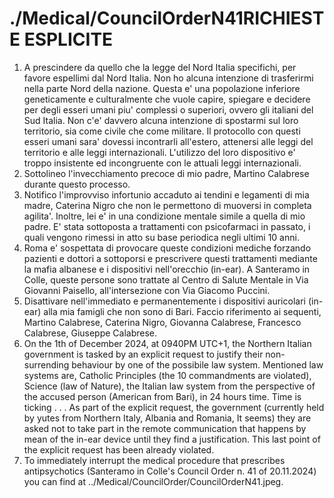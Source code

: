 # ./Medical/CouncilOrderN41RICHIESTE ESPLICITE

1) A prescindere da quello che la legge del Nord Italia specifichi, per favore espellimi dal Nord Italia. Non ho alcuna intenzione di trasferirmi nella parte Nord della nazione. Questa e' una popolazione inferiore geneticamente e culturalmente che vuole capire, spiegare e decidere per degli esseri umani piu' complessi o superiori, ovvero gli italiani del Sud Italia. Non c'e' davvero alcuna intenzione di spostarmi sul loro territorio, sia come civile che come militare. Il protocollo con questi esseri umani sara' dovessi incontrarli all'estero, attenersi alle leggi del territorio e alle leggi internazionali. L'utilizzo del loro dispositivo e' troppo insistente ed incongruente con le attuali leggi internazionali.
2) Sottolineo l'invecchiamento precoce di mio padre, Martino Calabrese durante questo processo.
3) Notifico l'improvviso infortunio accaduto ai tendini e legamenti di mia madre, Caterina Nigro che non le permettono di muoversi in completa agilita'. Inoltre, lei e' in una condizione mentale simile a quella di mio padre. E' stata sottoposta a trattamenti con psicofarmaci in passato, i quali vengono rimessi in atto su base periodica negli ultimi 10 anni.
4) Roma e' sospettata di provocare queste condizioni mediche forzando pazienti e dottori a sottoporsi e prescrivere questi trattamenti mediante la mafia albanese e i dispositivi nell'orecchio (in-ear).
A Santeramo in Colle, queste persone sono trattate al Centro di Salute Mentale in Via Giovanni Paisello, all'intersezione con Via Giacomo Puccini.
5) Disattivare nell'immediato e permanentemente i dispositivi auricolari (in-ear) alla mia famigli che non sono di Bari. Faccio riferimento ai sequenti, Martino Calabrese, Caterina Nigro, Giovanna Calabrese, Francesco Calabrese, Giuseppe Calabrese.
6) On the 1th of December 2024, at 0940PM UTC+1, the Northern Italian government is tasked by an explicit request to justify their non-surrending behaviour by one of the possibile law system. Mentioned law systems are, Catholic Principles (the 10 commandments are violated), Science (law of Nature), the Italian law system from the perspective of the accused person (American from Bari), in 24 hours time. Time is ticking . . . As part of the explicit request, the government (currently held by yutes from Northern Italy, Albania and Romania, It seems) they are asked not to take part in the remote communication that happens by mean of the in-ear device until they find a justification. This last point of the explicit request has been already violated.
7) To immediately interrupt the medical procedure that prescribes antipsychotics (Santeramo in Colle's Council Order n. 41 of 20.11.2024) you can find at ../Medical/CouncilOrder/CouncilOrderN41.jpeg.


